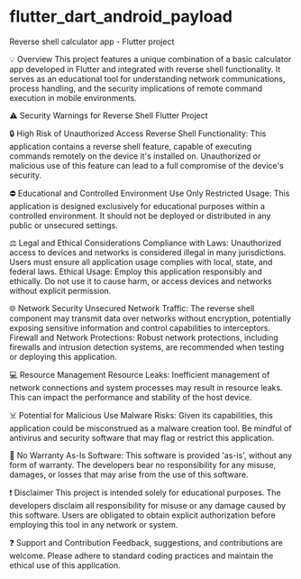 # flutter_dart_android_payload
Reverse shell calculator app - Flutter project

:bulb: Overview
This project features a unique combination of a basic calculator app developed in Flutter and integrated with reverse shell functionality. It serves as an educational tool for understanding network communications, process handling, and the security implications of remote command execution in mobile environments.

:warning: Security Warnings for Reverse Shell Flutter Project

:lock: High Risk of Unauthorized Access
Reverse Shell Functionality: This application contains a reverse shell feature, capable of executing commands remotely on the device it's installed on. Unauthorized or malicious use of this feature can lead to a full compromise of the device's security.

:no_entry: Educational and Controlled Environment Use Only
Restricted Usage: This application is designed exclusively for educational purposes within a controlled environment. It should not be deployed or distributed in any public or unsecured settings.

:balance_scale: Legal and Ethical Considerations
Compliance with Laws: Unauthorized access to devices and networks is considered illegal in many jurisdictions. Users must ensure all application usage complies with local, state, and federal laws.
Ethical Usage: Employ this application responsibly and ethically. Do not use it to cause harm, or access devices and networks without explicit permission.

:globe_with_meridians: Network Security
Unsecured Network Traffic: The reverse shell component may transmit data over networks without encryption, potentially exposing sensitive information and control capabilities to interceptors.
Firewall and Network Protections: Robust network protections, including firewalls and intrusion detection systems, are recommended when testing or deploying this application.

:computer: Resource Management
Resource Leaks: Inefficient management of network connections and system processes may result in resource leaks. This can impact the performance and stability of the host device.

:skull_and_crossbones: Potential for Malicious Use
Malware Risks: Given its capabilities, this application could be misconstrued as a malware creation tool. Be mindful of antivirus and security software that may flag or restrict this application.

:memo: No Warranty
As-Is Software: This software is provided 'as-is', without any form of warranty. The developers bear no responsibility for any misuse, damages, or losses that may arise from the use of this software.

:exclamation: Disclaimer
This project is intended solely for educational purposes. The developers disclaim all responsibility for misuse or any damage caused by this software. Users are obligated to obtain explicit authorization before employing this tool in any network or system.

:question: Support and Contribution
Feedback, suggestions, and contributions are welcome. Please adhere to standard coding practices and maintain the ethical use of this application.
